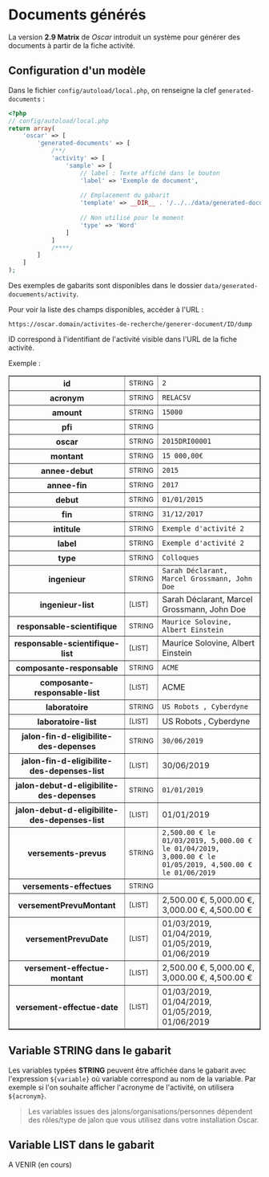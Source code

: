 # Documents générés

La version **2.9 Matrix** de *Oscar* introduit un système pour générer des documents à partir de la fiche activité.

## Configuration d'un modèle

Dans le fichier `config/autoload/local.php`, on renseigne la clef `generated-documents` : 

```php
<?php
// config/autoload/local.php
return array(
    'oscar' => [
        'generated-documents' => [
            /**/
            'activity' => [
                'sample' => [
                    // label : Texte affiché dans le bouton
                    'label' => 'Exemple de document',
                    
                    // Emplacement du gabarit
                    'template' => __DIR__ . '/../../data/generated-documents/activity/sample.docx',
                    
                    // Non utilisé pour le moment
                    'type' => 'Word'
                ]
            ]
            /****/
        ]
    ]
);
```

Des exemples de gabarits sont disponibles dans le dossier `data/generated-docuements/activity`.

Pour voir la liste des champs disponibles, accéder à l'URL : 

`https://oscar.domain/activites-de-recherche/generer-document/ID/dump`

ID correspond à l'identifiant de l'activité visible dans l'URL de la fiche activité.

Exemple : 

<table border='1'><tr><th>id</th><td><small>STRING</small></td><td><code>2</code></td></tr><tr><th>acronym</th><td><small>STRING</small></td><td><code>RELACSV</code></td></tr><tr><th>amount</th><td><small>STRING</small></td><td><code>15000</code></td></tr><tr><th>pfi</th><td><small>STRING</small></td><td><code></code></td></tr><tr><th>oscar</th><td><small>STRING</small></td><td><code>2015DRI00001</code></td></tr><tr><th>montant</th><td><small>STRING</small></td><td><code>15 000,00€</code></td></tr><tr><th>annee-debut</th><td><small>STRING</small></td><td><code>2015</code></td></tr><tr><th>annee-fin</th><td><small>STRING</small></td><td><code>2017</code></td></tr><tr><th>debut</th><td><small>STRING</small></td><td><code>01/01/2015</code></td></tr><tr><th>fin</th><td><small>STRING</small></td><td><code>31/12/2017</code></td></tr><tr><th>intitule</th><td><small>STRING</small></td><td><code>Exemple d'activité 2</code></td></tr><tr><th>label</th><td><small>STRING</small></td><td><code>Exemple d'activité 2</code></td></tr><tr><th>type</th><td><small>STRING</small></td><td><code>Colloques</code></td></tr><tr><th>ingenieur</th><td><small>STRING</small></td><td><code>Sarah Déclarant, Marcel Grossmann, John Doe</code></td></tr><tr><th>ingenieur-list</th><td><small>[LIST]</small></td><td>Sarah Déclarant, Marcel Grossmann, John Doe</td></tr><tr><th>responsable-scientifique</th><td><small>STRING</small></td><td><code>Maurice Solovine, Albert Einstein</code></td></tr><tr><th>responsable-scientifique-list</th><td><small>[LIST]</small></td><td>Maurice Solovine, Albert Einstein</td></tr><tr><th>composante-responsable</th><td><small>STRING</small></td><td><code>ACME </code></td></tr><tr><th>composante-responsable-list</th><td><small>[LIST]</small></td><td>ACME </td></tr><tr><th>laboratoire</th><td><small>STRING</small></td><td><code>US Robots , Cyberdyne </code></td></tr><tr><th>laboratoire-list</th><td><small>[LIST]</small></td><td>US Robots , Cyberdyne </td></tr><tr><th>jalon-fin-d-eligibilite-des-depenses</th><td><small>STRING</small></td><td><code>30/06/2019</code></td></tr><tr><th>jalon-fin-d-eligibilite-des-depenses-list</th><td><small>[LIST]</small></td><td>30/06/2019</td></tr><tr><th>jalon-debut-d-eligibilite-des-depenses</th><td><small>STRING</small></td><td><code>01/01/2019</code></td></tr><tr><th>jalon-debut-d-eligibilite-des-depenses-list</th><td><small>[LIST]</small></td><td>01/01/2019</td></tr><tr><th>versements-prevus</th><td><small>STRING</small></td><td><code>2,500.00 € le 01/03/2019, 5,000.00 € le 01/04/2019, 3,000.00 € le 01/05/2019, 4,500.00 € le 01/06/2019</code></td></tr><tr><th>versements-effectues</th><td><small>STRING</small></td><td><code></code></td></tr><tr><th>versementPrevuMontant</th><td><small>[LIST]</small></td><td>2,500.00 €, 5,000.00 €, 3,000.00 €, 4,500.00 €</td></tr><tr><th>versementPrevuDate</th><td><small>[LIST]</small></td><td>01/03/2019, 01/04/2019, 01/05/2019, 01/06/2019</td></tr><tr><th>versement-effectue-montant</th><td><small>[LIST]</small></td><td>2,500.00 €, 5,000.00 €, 3,000.00 €, 4,500.00 €</td></tr><tr><th>versement-effectue-date</th><td><small>[LIST]</small></td><td>01/03/2019, 01/04/2019, 01/05/2019, 01/06/2019</td></tr></table>

## Variable STRING dans le gabarit

Les variables typées **STRING** peuvent être affichée dans le gabarit avec l'expression `${variable}` où variable correspond au nom de la variable. Par exemple si l'on souhaite afficher l'acronyme de l'activité, on utilisera `${acronym}`.

> Les variables issues des jalons/organisations/personnes dépendent des rôles/type de jalon que vous utilisez dans votre installation Oscar.




## Variable LIST dans le gabarit

A VENIR (en cours)